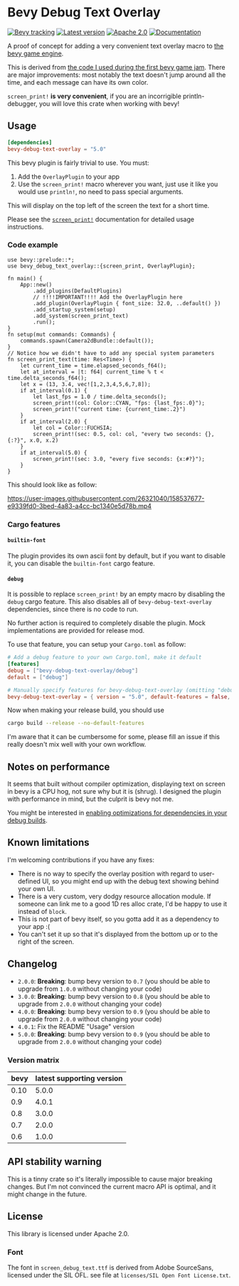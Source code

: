# Bevy Debug Text Overlay

[![Bevy tracking](https://img.shields.io/badge/Bevy%20tracking-released%20version-lightblue)](https://github.com/bevyengine/bevy/blob/main/docs/plugins_guidelines.md#main-branch-tracking)
[![Latest version](https://img.shields.io/crates/v/bevy_debug_text_overlay.svg)](https://crates.io/crates/bevy_debug_text_overlay)
[![Apache 2.0](https://img.shields.io/badge/license-Apache-blue.svg)](./LICENSE)
[![Documentation](https://docs.rs/bevy-debug-text-overlay/badge.svg)](https://docs.rs/bevy-debug-text-overlay/)

A proof of concept for adding a very convenient text overlay
macro to [the bevy game engine](https://bevyengine.org/).

This is derived from [the code I used during the first bevy game jam](https://github.com/team-plover/warlocks-gambit/blob/1ea5464717a45ea1ee96c1ab696c2c10d5cb79e8/src/debug_overlay.rs).
There are major improvements: most notably the text doesn't jump around all
the time, and each message can have its own color.

`screen_print!` **is very convenient**, if you are an incorrigible
println-debugger, you will love this crate when working with bevy!

## Usage

```toml
[dependencies]
bevy-debug-text-overlay = "5.0"
```

This bevy plugin is fairly trivial to use. You must:
1. Add the `OverlayPlugin` to your app
2. Use the `screen_print!` macro wherever you want, just use it like you would
   use `println!`, no need to pass special arguments.

This will display on the top left of the screen the text for a short time.

Please see the [`screen_print!`](https://docs.rs/bevy-debug-text-overlay/latest/bevy_debug_text_overlay/macro.screen_print.html) documentation for detailed usage instructions.

### Code example

```rust,no_run
use bevy::prelude::*;
use bevy_debug_text_overlay::{screen_print, OverlayPlugin};

fn main() {
    App::new()
        .add_plugins(DefaultPlugins)
        // !!!!IMPORTANT!!!! Add the OverlayPlugin here
        .add_plugin(OverlayPlugin { font_size: 32.0, ..default() })
        .add_startup_system(setup)
        .add_system(screen_print_text)
        .run();
}
fn setup(mut commands: Commands) {
    commands.spawn(Camera2dBundle::default());
}
// Notice how we didn't have to add any special system parameters
fn screen_print_text(time: Res<Time>) {
    let current_time = time.elapsed_seconds_f64();
    let at_interval = |t: f64| current_time % t < time.delta_seconds_f64();
    let x = (13, 3.4, vec![1,2,3,4,5,6,7,8]);
    if at_interval(0.1) {
        let last_fps = 1.0 / time.delta_seconds();
        screen_print!(col: Color::CYAN, "fps: {last_fps:.0}");
        screen_print!("current time: {current_time:.2}")
    }
    if at_interval(2.0) {
        let col = Color::FUCHSIA;
        screen_print!(sec: 0.5, col: col, "every two seconds: {}, {:?}", x.0, x.2)
    }
    if at_interval(5.0) {
        screen_print!(sec: 3.0, "every five seconds: {x:#?}");
    }
}
```

This should look like as follow:

https://user-images.githubusercontent.com/26321040/158537677-e9339fd0-3bed-4a83-a4cc-bc1340e5d78b.mp4

### Cargo features

#### `builtin-font`

The plugin provides its own ascii font by default, but if you want to disable
it, you can disable the `builtin-font` cargo feature.

#### `debug`

It is possible to replace `screen_print!` by an empty macro by disabling the
`debug` cargo feature. This also disables all of `bevy-debug-text-overlay`
dependencies, since there is no code to run.

No further action is required to completely disable the plugin. Mock
implementations are provided for release mod.

To use that feature, you can setup your `Cargo.toml` as follow:

```toml
# Add a debug feature to your own Cargo.toml, make it default
[features]
debug = ["bevy-debug-text-overlay/debug"]
default = ["debug"]

# Manually specify features for bevy-debug-text-overlay (omitting "debug")
bevy-debug-text-overlay = { version = "5.0", default-features = false, features = ["builtin-font"] }
```

Now when making your release build, you should use
```sh
cargo build --release --no-default-features
```

I'm aware that it can be cumbersome for some, please fill an issue if this
really doesn't mix well with your own workflow.

## Notes on performance

It seems that built without compiler optimization, displaying text on screen in
bevy is a CPU hog, not sure why but it is (shrug). I designed the plugin with
performance in mind, but the culprit is bevy not me.

You might be interested in [enabling optimizations for dependencies in your debug
builds](https://bevy-cheatbook.github.io/pitfalls/performance.html).

## Known limitations

I'm welcoming contributions if you have any fixes:
* There is no way to specify the overlay position with regard to user-defined
  UI, so you might end up with the debug text showing behind your own UI.
* There is a very custom, very dodgy resource allocation module. If someone can
  link me to a good 1D res alloc crate, I'd be happy to use it instead of
  `block`.
* This is not part of bevy itself, so you gotta add it as a dependency to your
  app :(
* You can't set it up so that it's displayed from the bottom up or to the
  right of the screen.

## Changelog

* `2.0.0`: **Breaking**: bump bevy version to `0.7` (you should be able to
  upgrade from `1.0.0` without changing your code)
* `3.0.0`: **Breaking**: bump bevy version to `0.8` (you should be able to
  upgrade from `2.0.0` without changing your code)
* `4.0.0`: **Breaking**: bump bevy version to `0.9` (you should be able to
  upgrade from `2.0.0` without changing your code)
* `4.0.1`: Fix the README "Usage" version
* `5.0.0`:  **Breaking**: bump bevy version to `0.9` (you should be able to
  upgrade from `2.0.0` without changing your code)

### Version matrix

| bevy | latest supporting version      |
|------|--------|
| 0.10 | 5.0.0 |
| 0.9  | 4.0.1 |
| 0.8  | 3.0.0 |
| 0.7  | 2.0.0 |
| 0.6  | 1.0.0 |

## API stability warning

This is a tinny crate so it's literally impossible to cause major breaking
changes. But I'm not convinced the current macro API is optimal, and it might
change in the future.

## License

This library is licensed under Apache 2.0.

### Font

The font in `screen_debug_text.ttf` is derived from Adobe SourceSans, licensed
under the SIL OFL. see file at `licenses/SIL Open Font License.txt`.
